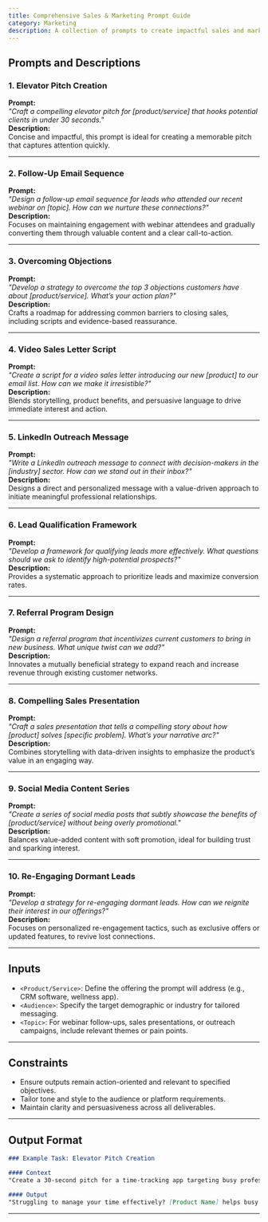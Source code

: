 ```yaml
---
title: Comprehensive Sales & Marketing Prompt Guide
category: Marketing
description: A collection of prompts to create impactful sales and marketing strategies, engaging content, and actionable plans to overcome challenges.
---
```


## Prompts and Descriptions

### **1. Elevator Pitch Creation**
**Prompt:**  
*"Craft a compelling elevator pitch for [product/service] that hooks potential clients in under 30 seconds."*  
**Description:**  
Concise and impactful, this prompt is ideal for creating a memorable pitch that captures attention quickly.

---

### **2. Follow-Up Email Sequence**
**Prompt:**  
*"Design a follow-up email sequence for leads who attended our recent webinar on [topic]. How can we nurture these connections?"*  
**Description:**  
Focuses on maintaining engagement with webinar attendees and gradually converting them through valuable content and a clear call-to-action.

---

### **3. Overcoming Objections**
**Prompt:**  
*"Develop a strategy to overcome the top 3 objections customers have about [product/service]. What’s your action plan?"*  
**Description:**  
Crafts a roadmap for addressing common barriers to closing sales, including scripts and evidence-based reassurance.

---

### **4. Video Sales Letter Script**
**Prompt:**  
*"Create a script for a video sales letter introducing our new [product] to our email list. How can we make it irresistible?"*  
**Description:**  
Blends storytelling, product benefits, and persuasive language to drive immediate interest and action.

---

### **5. LinkedIn Outreach Message**
**Prompt:**  
*"Write a LinkedIn outreach message to connect with decision-makers in the [industry] sector. How can we stand out in their inbox?"*  
**Description:**  
Designs a direct and personalized message with a value-driven approach to initiate meaningful professional relationships.

---

### **6. Lead Qualification Framework**
**Prompt:**  
*"Develop a framework for qualifying leads more effectively. What questions should we ask to identify high-potential prospects?"*  
**Description:**  
Provides a systematic approach to prioritize leads and maximize conversion rates.

---

### **7. Referral Program Design**
**Prompt:**  
*"Design a referral program that incentivizes current customers to bring in new business. What unique twist can we add?"*  
**Description:**  
Innovates a mutually beneficial strategy to expand reach and increase revenue through existing customer networks.

---

### **8. Compelling Sales Presentation**
**Prompt:**  
*"Craft a sales presentation that tells a compelling story about how [product] solves [specific problem]. What’s your narrative arc?"*  
**Description:**  
Combines storytelling with data-driven insights to emphasize the product’s value in an engaging way.

---

### **9. Social Media Content Series**
**Prompt:**  
*"Create a series of social media posts that subtly showcase the benefits of [product/service] without being overly promotional."*  
**Description:**  
Balances value-added content with soft promotion, ideal for building trust and sparking interest.

---

### **10. Re-Engaging Dormant Leads**
**Prompt:**  
*"Develop a strategy for re-engaging dormant leads. How can we reignite their interest in our offerings?"*  
**Description:**  
Focuses on personalized re-engagement tactics, such as exclusive offers or updated features, to revive lost connections.

---

## Inputs

- `<Product/Service>`: Define the offering the prompt will address (e.g., CRM software, wellness app).  
- `<Audience>`: Specify the target demographic or industry for tailored messaging.  
- `<Topic>`: For webinar follow-ups, sales presentations, or outreach campaigns, include relevant themes or pain points.  

---

## Constraints

- Ensure outputs remain action-oriented and relevant to specified objectives.  
- Tailor tone and style to the audience or platform requirements.  
- Maintain clarity and persuasiveness across all deliverables.  

---

## Output Format

```markdown
### Example Task: Elevator Pitch Creation

#### Context
"Create a 30-second pitch for a time-tracking app targeting busy professionals."

#### Output
"Struggling to manage your time effectively? [Product Name] helps busy professionals reclaim their schedules with intelligent time tracking and insightful analytics. Boost productivity, reduce stress, and achieve your goals—all with one easy-to-use app."
```

---
